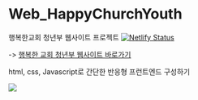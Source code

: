 # Web_HappyChurchYouth
행복한교회 청년부 웹사이트 프로젝트 
[![Netlify Status](https://api.netlify.com/api/v1/badges/cc65a744-a022-49f6-bd0e-0af9ba1c7036/deploy-status)](https://app.netlify.com/sites/happychurchyouth/deploys)

-> <a href="http://happychurchyouth.com/">행복한 교회 청년부 웹사이트 바로가기<a>
  
html, css, Javascript로 간단한 반응형 프런트엔드 구성하기 <br/>

<img src = "media/readme.gif">
